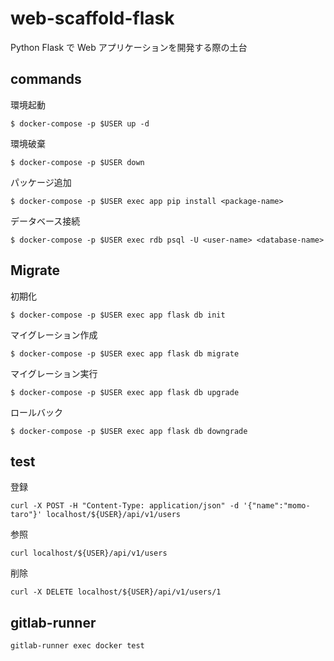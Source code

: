 # web-scaffold-flask

Python Flask で Web アプリケーションを開発する際の土台

## commands

環境起動
```
$ docker-compose -p $USER up -d
```

環境破棄
```
$ docker-compose -p $USER down
```

パッケージ追加
```
$ docker-compose -p $USER exec app pip install <package-name>
```

データベース接続
```
$ docker-compose -p $USER exec rdb psql -U <user-name> <database-name>
```

## Migrate

初期化
```
$ docker-compose -p $USER exec app flask db init
```
マイグレーション作成
```
$ docker-compose -p $USER exec app flask db migrate
```
マイグレーション実行
```
$ docker-compose -p $USER exec app flask db upgrade
```
ロールバック
```
$ docker-compose -p $USER exec app flask db downgrade
```

## test

登録
```
curl -X POST -H "Content-Type: application/json" -d '{"name":"momo-taro"}' localhost/${USER}/api/v1/users
```
参照
```
curl localhost/${USER}/api/v1/users
```
削除
```
curl -X DELETE localhost/${USER}/api/v1/users/1
```
## gitlab-runner
```
gitlab-runner exec docker test
```
